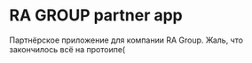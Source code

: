 RA GROUP partner app
==========

Партнёрское приложение для компании RA Group. Жаль, что закончилось всё на протоипе(
